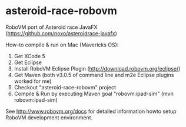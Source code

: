 asteroid-race-robovm
====================

RoboVM port of Asteroid race JavaFX (https://github.com/noxo/asteroidrace-javafx)

How-to compile & run on Mac (Mavericks OS):

1. Get XCode 5
2. Get Eclipse 
3. Install RoboVM Eclipse Plugin (http://download.robovm.org/eclipse/)
3. Get Maven (both v3.0.5 of command line and m2e Eclipse plugins worked for me)
4. Checkout "asteroid-race-robovm" project
5. Compile & Run by executing Maven goal "robovm:ipad-sim" (mvn robovm:ipad-sim)

See http://www.robovm.org/docs for detailed information howto setup RoboVM development
environment.
